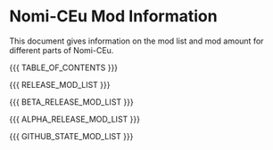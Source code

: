 # Nomi-CEu Mod Information
This document gives information on the mod list and mod amount for different parts of Nomi-CEu.

{{{ TABLE_OF_CONTENTS }}}

{{{ RELEASE_MOD_LIST }}}

{{{ BETA_RELEASE_MOD_LIST }}}

{{{ ALPHA_RELEASE_MOD_LIST }}}

{{{ GITHUB_STATE_MOD_LIST }}}

